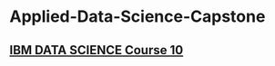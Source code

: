 # Applied-Data-Science-Capstone
## [IBM DATA SCIENCE Course 10](https://github.com/chongna95/IBM-Data-Science)
